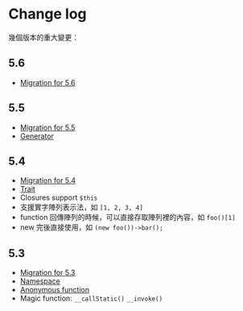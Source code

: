# Change log

幾個版本的重大變更：

## 5.6

* [Migration for 5.6](http://php.net/manual/en/migration56.php)

## 5.5

* [Migration for 5.5](http://php.net/manual/en/migration55.php)
* [Generator](http://php.net/manual/en/language.generators.php)

## 5.4

* [Migration for 5.4](http://php.net/manual/en/migration54.php)
* [Trait](http://php.net/manual/en/language.oop5.traits.php)
* Closures support `$this`
* 支援實字陣列表示法，如 `[1, 2, 3, 4]`
* function 回傳陣列的時候，可以直接存取陣列裡的內容，如 `foo()[1]`
* new 完後直接使用，如 `(new foo())->bar();`

## 5.3

* [Migration for 5.3](http://php.net/manual/en/migration53.php)
* [Namespace](http://php.net/manual/en/language.namespaces.php)
* [Anonymous function](http://php.net/manual/en/functions.anonymous.php)
* Magic function: `__callStatic()` `__invoke()`
